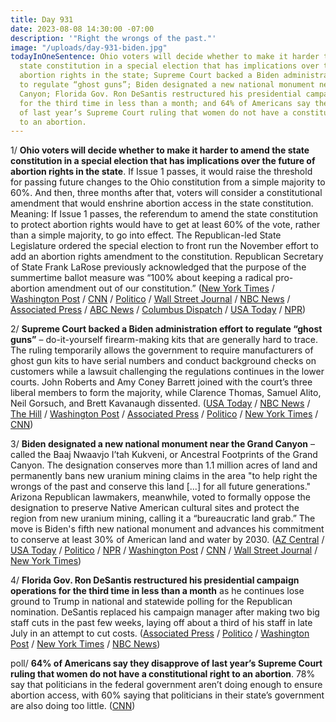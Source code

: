 ```yaml
---
title: Day 931
date: 2023-08-08 14:30:00 -07:00
description: '"Right the wrongs of the past."'
image: "/uploads/day-931-biden.jpg"
todayInOneSentence: Ohio voters will decide whether to make it harder to amend the
  state constitution in a special election that has implications over the future of
  abortion rights in the state; Supreme Court backed a Biden administration effort
  to regulate “ghost guns”; Biden designated a new national monument near the Grand
  Canyon; Florida Gov. Ron DeSantis restructured his presidential campaign operations
  for the third time in less than a month; and 64% of Americans say they disapprove
  of last year’s Supreme Court ruling that women do not have a constitutional right
  to an abortion.
---
```


1/ **Ohio voters will decide whether to make it harder to amend the state constitution in a special election that has implications over the future of abortion rights in the state**. If Issue 1 passes, it would raise the threshold for passing future changes to the Ohio constitution from a simple majority to 60%. And then, three months after that, voters will consider a constitutional amendment that would enshrine abortion access in the state constitution. Meaning: If Issue 1 passes, the referendum to amend the state constitution to protect abortion rights would have to get at least 60% of the vote, rather than a simple majority, to go into effect. The Republican-led State Legislature ordered the special election to front run the November effort to add an abortion rights amendment to the constitution. Republican Secretary of State Frank LaRose previously acknowledged that the purpose of the summertime ballot measure was “100% about keeping a radical pro-abortion amendment out of our constitution.” ([New York Times](https://www.nytimes.com/2023/08/08/us/ohio-referendum-constitution-abortion.html) / [Washington Post](https://www.washingtonpost.com/politics/2023/08/08/ohio-election-issue-1-abortion/) / [CNN](https://www.cnn.com/2023/08/08/politics/ohio-special-election-abortion-rights/) / [Politico](https://www.politico.com/news/2023/08/07/ohio-abortion-proxy-war-00110170) / [Wall Street Journal](https://www.wsj.com/articles/ohio-election-abortion-issue-one-vote-d7df6402) / [NBC News](https://www.nbcnews.com/politics/elections/ohio-ballot-election-sets-stage-major-abortion-fight-november-rcna97372) / [Associated Press](https://www.pbs.org/newshour/politics/ohio-voters-to-decide-on-constitutional-change-before-determining-abortion-rights) / [ABC News](https://abcnews.go.com/Politics/ohio-voters-abortion-access-measure-harder-pass/story?id=101772035) / [Columbus Dispatch](https://www.dispatch.com/story/news/politics/elections/state/2023/08/07/issue-1-early-voting-closes-in-ohio-bringing-high-turnout-ahead-of-aug-8/70512342007/) / [USA Today](https://www.usatoday.com/story/news/nation/2023/08/08/ohio-special-election-issue-1-abortion-2024-election/70550016007/) / [NPR](https://www.npr.org/2023/08/08/1192550481/ohio-issue-1-ballot-special-election-abortion-constitutional-amendment))

2/ **Supreme Court backed a Biden administration effort to regulate “ghost guns”** – do-it-yourself firearm-making kits that are generally hard to trace. The ruling temporarily allows the government to require manufacturers of ghost gun kits to have serial numbers and conduct background checks on customers while a lawsuit challenging the regulations continues in the lower courts. John Roberts and Amy Coney Barrett joined with the court’s three liberal members to form the majority, while Clarence Thomas, Samuel Alito, Neil Gorsuch, and Brett Kavanaugh dissented. ([USA Today](https://www.usatoday.com/story/news/politics/2023/08/08/supreme-court-biden-ghost-guns/70544875007/) / [NBC News](https://www.nbcnews.com/politics/supreme-court/supreme-court-allows-biden-ghost-gun-regulations-rcna97310) / [The Hill](https://thehill.com/regulation/court-battles/4143872-supreme-court-revives-biden-ghost-gun-restrictions/) / [Washington Post](https://www.washingtonpost.com/politics/2023/08/08/supreme-court-ghost-guns/) / [Associated Press](https://apnews.com/article/supreme-court-ghost-guns-biden-administration-lawsuit-46b871969dc6a7da35605c2ebc5385e5) / [Politico](https://www.politico.com/news/2023/08/08/supreme-court-ghost-guns-00110294) / [New York Times](https://www.nytimes.com/2023/08/08/us/supreme-court-biden-ghost-guns.html) / [CNN](https://www.cnn.com/2023/08/08/politics/supreme-court-ghost-guns/index.html))

3/ **Biden designated a new national monument near the Grand Canyon** – called the Baaj Nwaavjo I’tah Kukveni, or Ancestral Footprints of the Grand Canyon. The designation conserves more than 1.1 million acres of land and permanently bans new uranium mining claims in the area "to help right the wrongs of the past and conserve this land \[...\] for all future generations." Arizona Republican lawmakers, meanwhile, voted to formally oppose the designation to preserve Native American cultural sites and protect the region from new uranium mining, calling it a “bureaucratic land grab.” The move is Biden's fifth new national monument and advances his commitment to conserve at least 30% of American land and water by 2030. ([AZ Central](https://www.azcentral.com/story/news/local/arizona/2023/08/07/arizona-republicans-formally-oppose-new-grand-canyon-national-monument/70546687007/) / [USA Today](https://www.usatoday.com/story/news/politics/2023/08/08/biden-plans-national-monument-grand-canyon-national-park/70550569007/) / [Politico](https://www.politico.com/news/2023/08/08/biden-to-create-monument-around-grand-canyon-ee-00110197) / [NPR](https://www.npr.org/2023/08/08/1192622716/biden-national-monument-grand-canyon-arizona) / [Washington Post](https://www.washingtonpost.com/politics/2023/08/08/biden-national-monument-grand-canyon/) / [CNN](https://www.cnn.com/2023/08/08/politics/joe-biden-national-monument-grand-canyon/) / [Wall Street Journal](https://www.wsj.com/articles/biden-to-designate-new-national-monument-to-protect-land-near-grand-canyon-fa3fbd3c?mod=djemalertNEWS) / [New York Times](https://www.nytimes.com/2023/08/07/us/politics/biden-grand-canyon-arizona-national-monument.html))

4/ **Florida Gov. Ron DeSantis restructured his presidential campaign operations for the third time in less than a month** as he continues lose ground to Trump in national and statewide polling for the Republican nomination. DeSantis replaced his campaign manager after making two big staff cuts in the past few weeks, laying off about a third of his staff in late July in an attempt to cut costs. ([Associated Press](https://apnews.com/article/desantis-campaign-manager-2024-5191c6199058124b195b278d0d1e549b) / [Politico](https://www.politico.com/news/2023/08/08/ron-desantis-replaces-campaign-manager-00110253) / [Washington Post](https://www.washingtonpost.com/politics/2023/08/08/ron-desantis-campaign-manager/) / [New York Times](https://www.nytimes.com/2023/08/08/us/politics/desantis-campaign-manager-generra-peck.html) / [NBC News](https://www.nbcnews.com/politics/2024-election/ron-desantis-replaces-campaign-manager-james-uthmeier-rcna98774))

poll/ **64% of Americans say they disapprove of last year’s Supreme Court ruling that women do not have a constitutional right to an abortion**. 78% say that politicians in the federal government aren’t doing enough to ensure abortion access, with 60% saying that politicians in their state’s government are also doing too little. ([CNN](https://www.cnn.com/2023/08/08/politics/cnn-poll-abortion-electoral-litmus-test-supreme-court/))